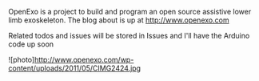 OpenExo is a project to build and program an open source assistive lower limb exoskeleton. The blog about is up at http://www.openexo.com

Related todos and issues will be stored in Issues and I'll have the Arduino code up soon

![photo]http://www.openexo.com/wp-content/uploads/2011/05/CIMG2424.jpg
